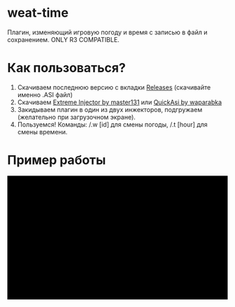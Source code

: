 # weat-time
Плагин, изменяющий игровую погоду и время с записью в файл и сохранением. ONLY R3 COMPATIBLE.

# Как пользоваться?
1. Скачиваем последнюю версию с вкладки [Releases](https://github.com/s1nhx/weat-time/releases) (скачивайте именно .ASI файл)
2. Скачиваем [Extreme Injector by master131](https://github.com/master131/ExtremeInjector) или [QuickAsi by waparabka](https://www.blast.hk/threads/182116/)
3. Закидываем плагин в один из двух инжекторов, подгружаем (желательно при загрузочном экране).
4. Пользуемся! Команды: /.w [id] для смены погоды, /.t [hour] для смены времени.
# Пример работы
![](https://github.com/s1nhx/weat-time/blob/main/11.gif)
